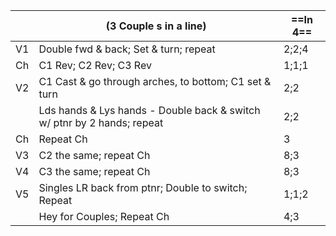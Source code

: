 ||(3 Couple s in a line) |==In 4==|
|-----|----|-----|
|V1| Double fwd & back; Set & turn; repeat |2;2;4|
|Ch| C1 Rev; C2 Rev; C3 Rev |1;1;1|
|V2| C1 Cast & go through arches, to bottom; C1 set & turn |2;2|
||Lds hands & Lys hands - Double back & switch w/ ptnr by 2 hands; repeat |2;2|
|Ch| Repeat Ch |3|
|V3| C2 the same; repeat Ch |8;3|
|V4| C3 the same; repeat Ch |8;3|
|V5| Singles LR back from ptnr; Double to switch; Repeat |1;1;2|
||Hey for Couples; Repeat Ch |4;3|
